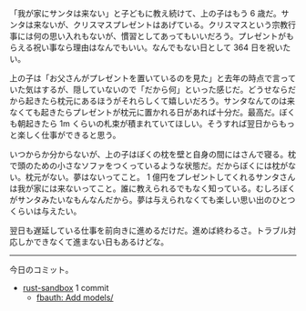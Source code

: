 「我が家にサンタは来ない」と子どもに教え続けて、上の子はもう 6 歳だ。サンタは来ないが、クリスマスプレゼントはあげている。クリスマスという宗教行事には何の思い入れもないが、慣習としてあってもいいだろう。プレゼントがもらえる祝い事なら理由はなんでもいい。なんでもない日として 364 日を祝いたい。

上の子は「お父さんがプレゼントを置いているのを見た」と去年の時点で言っていた気はするが、隠していないので「だから何」といった感じだ。どうせならだから起きたら枕元にあるほうがそれらしくて嬉しいだろう。サンタなんてのは来なくても起きたらプレゼントが枕元に置かれる日があれば十分だ。最高だ。ぼくも朝起きたら 1m くらいの札束が積まれていてほしい。そうすれば翌日からもっと楽しく仕事ができると思う。

いつからか分からないが、上の子はぼくの枕を壁と自身の間にはさんで寝る。枕で頭のための小さなソファをつくっているような状態だ。だからぼくには枕がない。枕元がない。夢はないってこと。 1 億円をプレゼントしてくれるサンタさんは我が家には来ないってこと。誰に教えられるでもなく知っている。むしろぼくがサンタみたいなもんなんだから。夢は与えられなくても楽しい思い出のひとつくらいは与えたい。

翌日も遅延している仕事を前向きに進めるだけだ。進めば終わるさ。トラブル対応しかできなくて進まない日もあるけどな。

---

今日のコミット。

- [rust-sandbox](https://github.com/bouzuya/rust-sandbox) 1 commit
  - [fbauth: Add models/](https://github.com/bouzuya/rust-sandbox/commit/3c64e3f6c362a4f9acb13a3b4778858c6a735093)


